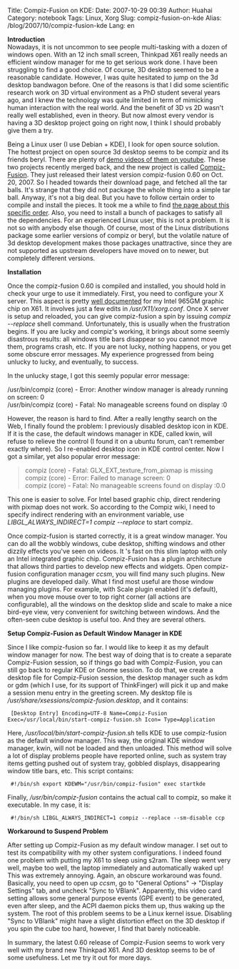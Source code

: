 Title: Compiz-Fusion on KDE:
Date: 2007-10-29 00:39
Author: Huahai
Category: notebook
Tags: Linux, Xorg
Slug: compiz-fusion-on-kde
Alias: /blog/2007/10/compiz-fusion-kde
Lang: en

**Introduction**  
Nowadays, it is not uncommon to see people multi-tasking with a dozen of windows open. With an 12 inch small screen, Thinkpad X61 really needs an efficient window manager for me to get serious work done. I have been struggling to find a good choice. Of course, 3D desktop seemed to be a reasonable candidate. However, I was quite hesitated to jump on the 3d desktop bandwagon before. One of the reasons is that I did some scientific research work on 3D virtual environment as a PhD student several years ago, and I knew the technology was quite limited in term of mimicking human interaction with the real world. And the benefit of 3D vs 2D wasn't really well established, even in theory. But now almost every vendor is having a 3D desktop project going on right now, I think I should probably give them a try.

Being a Linux user (I use Debian + KDE), I look for open source solution. The hottest project on open source 3d desktop seems to be compiz and its friends beryl. There are plenty of [demo videos of them on youtube](http://youtube.com/results?search_query=compiz-fusion&search=Search). These two projects recently merged back, and the new project is called [Compiz-Fusion](http://www.compiz-fusion.org/). They just released their latest version compiz-fusion 0.60 on Oct. 20, 2007. So I headed towards their download page, and fetched all the tar balls. It's strange that they did not package the whole thing into a simple tar ball. Anyway, it's not a big deal. But you have to follow certain order to compile and install the pieces. It took me a while to find [the page about this specific order](http://wiki.compiz-fusion.org/Installation). Also, you need to install a bunch of packages to satisfy all the dependencies. For an experienced Linux user, this is not a problem. It is not so with anybody else though. Of course, most of the Linux distributions package some earlier versions of compiz or beryl, but the volatile nature of 3d desktop development makes those packages unattractive, since they are not supported as upstream developers have moved on to newer, but completely different versions.

**Installation**

Once the compiz-fusion 0.60 is compiled and installed, you should hold in check your urge to use it immediately. First, you need to configure your X server. This aspect is pretty [well documented](http://wiki.compiz-fusion.org/Hardware/Intel) for my Intel 965GM graphic chip on X61. It involves just a few edits in */usr/X11/xorg.conf*. Once X server is setup and reloaded, you can give compiz-fusion a spin by issuing *compiz --replace* shell command. Unfortunately, this is usually when the frustration begins. If you are lucky and compiz's working, it brings about some seemly disastrous results: all windows title bars disappear so you cannot move them, programs crash, etc. If you are not lucky, nothing happens, or you get some obscure error messages. My experience progressed from being unlucky to lucky, and eventually, to success.

In the unlucky stage, I got this seemly popular error message:

/usr/bin/compiz (core) - Error: Another window manager is already running on screen: 0  
/usr/bin/compiz (core) - Fatal: No manageable screens found on display :0

However, the reason is hard to find. After a really lengthy search on the Web, I finally found the problem: I previously disabled desktop icon in KDE. If it is the case, the default windows manager in KDE, called kwin, will refuse to relieve the control (I found it on a ubuntu forum, can't remember exactly where). So I re-enabled desktop icon in KDE control center. Now I got a similar, yet also popular error message:

>compiz (core) - Fatal: GLX\_EXT\_texture\_from\_pixmap is missing  
>compiz (core) - Error: Failed to manage screen: 0  
>compiz (core) - Fatal: No manageable screens found on display :0.0

This one is easier to solve. For Intel based graphic chip, direct rendering with pixmap does not work. So according to the Compiz wiki, I need to specify indirect rendering with an environment variable, use *LIBGL\_ALWAYS\_INDIRECT=1 compiz --replace* to start compiz.

Once compiz-fusion is started correctly, it is a great window manager. You can do all the wobbly windows, cube desktop, shifting windows and other dizzily effects you've seen on videos. It 's fast on this slim laptop with only an Intel integrated graphic chip. Compiz-Fusion has a plugin architecture that allows third parties to develop new effects and widgets. Open compiz-fusion configuration manager *ccsm*, you will find many such plugins. New plugins are developed daily. What I find most useful are those window managing plugins. For example, with Scale plugin enabled (it's default), when you move mouse over to top right corner (all actions are configurable), all the windows on the desktop slide and scale to make a nice bird-eye view, very convenient for switching between windows. And the often-seen cube desktop is useful too. And they are several others.

**Setup Compiz-Fusion as Default Window Manager in KDE**

Since I like compiz-fusion so far. I would like to keep it as my default window manager for now. The best way of doing that is to create a separate Compiz-Fusion session, so if things go bad with Compiz-Fusion, you can still go back to regular KDE or Gnome session. To do that, we create a desktop file for Compiz-Fusion session, the desktop manager such as kdm or gdm (which I use, for its support of ThinkFinger) will pick it up and make a session menu entry in the greeting screen. My desktop file is */usr/share/xsessions/compiz-fusion.desktop*, and it contains:

` [Desktop Entry] Encoding=UTF-8 Name=Compiz-Fusion Exec=/usr/local/bin/start-compiz-fusion.sh Icon= Type=Application`

Here, */usr/local/bin/start-compiz-fusion.sh* tells KDE to use compiz-fusion as the default window manager. This way, the original KDE window manager, kwin, will not be loaded and then unloaded. This method will solve a lot of display problems people have reported online, such as system tray items getting pushed out of system tray, gobbled displays, disappearing window title bars, etc. This script contains:

` #!/bin/sh export KDEWM="/usr/bin/compiz-fusion" exec startkde`

Finally, */usr/bin/compiz-fusion* contains the actual call to compiz, so make it executable. In my case, it is:

` #!/bin/sh LIBGL_ALWAYS_INDIRECT=1 compiz --replace --sm-disable ccp`

**Workaround to Suspend Problem**

After setting up Compiz-Fusion as my default window manager. I set out to test its compatibility with my other system configurations. I indeed found one problem with putting my X61 to sleep using s2ram. The sleep went very well, maybe too well, the laptop immediately and automatically waked up! This was extremely annoying. Again, an obscure workaround was found. Basically, you need to open up *ccsm*, go to "General Options" -&gt; "Display Settings" tab, and uncheck "Sync to VBlank". Apparently, this video card setting allows some general purpose events (GPE event) to be generated, even after sleep, and the ACPI daemon picks them up, thus waking up the system. The root of this problem seems to be a Linux kernel issue. Disabling "Sync to VBlank" might have a slight distortion effect on the 3D desktop if you spin the cube too hard, however, I find that barely noticeable.

In summary, the latest 0.60 release of Compiz-Fusion seems to work very well with my brand new Thinkpad X61. And 3D desktop seems to be of some usefulness. Let me try it out for more days.
